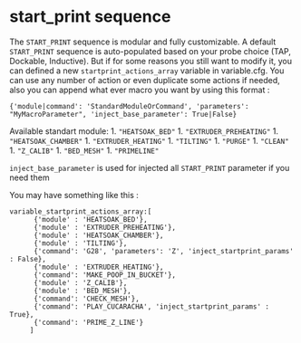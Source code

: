 # start_print sequence

The `START_PRINT` sequence is modular and fully customizable. A default `START_PRINT` sequence is auto-populated based on your probe choice (TAP, Dockable, Inductive).
But if for some reasons you still want to modify it, you can defined a new `startprint_actions_array` variable in variable.cfg. You can use any number of action or even duplicate some actions if needed, also you can append what ever macro you want by using this format : 

`{'module|command': 'StandardModuleOrCommand', 'parameters': "MyMacroParameter", 'inject_base_parameter': True|False}`

Available standart module: 
    1. `"HEATSOAK_BED"`
    1. `"EXTRUDER_PREHEATING"`
    1. `"HEATSOAK_CHAMBER"`
    1. `"EXTRUDER_HEATING"`
    1. `"TILTING"`
    1. `"PURGE"`
    1. `"CLEAN"`
    1. `"Z_CALIB"`
    1. `"BED_MESH"`
    1. `"PRIMELINE"`

`inject_base_parameter` is used for injected all `START_PRINT` parameter if you need them

You may have something like this :
```
variable_startprint_actions_array:[
      {'module' : 'HEATSOAK_BED'},
      {'module' : 'EXTRUDER_PREHEATING'},
      {'module' : 'HEATSOAK_CHAMBER'},
      {'module' : 'TILTING'},
      {'command': 'G28', 'parameters': 'Z', 'inject_startprint_params' : False},
      {'module' : 'EXTRUDER_HEATING'},
      {'command': 'MAKE_POOP_IN_BUCKET'},
      {'module' : 'Z_CALIB'},
      {'module' : 'BED_MESH'},
      {'command': 'CHECK_MESH'},
      {'command': 'PLAY_CUCARACHA', 'inject_startprint_params' : True},
      {'command': 'PRIME_Z_LINE'}
     ] 
```
